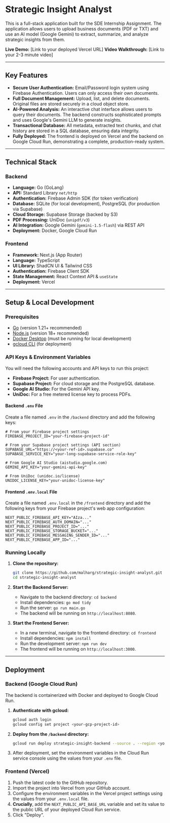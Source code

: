 # Strategic Insight Analyst

This is a full-stack application built for the SDE Internship Assignment. The application allows users to upload business documents (PDF or TXT) and use an AI model (Google Gemini) to extract, summarize, and analyze strategic insights from them.

**Live Demo:** [Link to your deployed Vercel URL]
**Video Walkthrough:** [Link to your 2-3 minute video]

---

## Key Features

-   **Secure User Authentication:** Email/Password login system using Firebase Authentication. Users can only access their own documents.
-   **Full Document Management:** Upload, list, and delete documents. Original files are stored securely in a cloud object store.
-   **AI-Powered Analysis:** An interactive chat interface allows users to query their documents. The backend constructs sophisticated prompts and uses Google's Gemini LLM to generate insights.
-   **Transactional Database:** All metadata, extracted text chunks, and chat history are stored in a SQL database, ensuring data integrity.
-   **Fully Deployed:** The frontend is deployed on Vercel and the backend on Google Cloud Run, demonstrating a complete, production-ready system.

---

## Technical Stack

### Backend
-   **Language:** Go (GoLang)
-   **API:** Standard Library `net/http`
-   **Authentication:** Firebase Admin SDK (for token verification)
-   **Database:** SQLite (for local development), PostgreSQL (for production via Supabase)
-   **Cloud Storage:** Supabase Storage (backed by S3)
-   **PDF Processing:** UniDoc (`unipdf/v3`)
-   **AI Integration:** Google Gemini (`gemini-1.5-flash`) via REST API
-   **Deployment:** Docker, Google Cloud Run

### Frontend
-   **Framework:** Next.js (App Router)
-   **Language:** TypeScript
-   **UI Library:** ShadCN UI & Tailwind CSS
-   **Authentication:** Firebase Client SDK
-   **State Management:** React Context API & `useState`
-   **Deployment:** Vercel

---

## Setup & Local Development

### Prerequisites
-   [Go](https://go.dev/doc/install) (version 1.21+ recommended)
-   [Node.js](https://nodejs.org/) (version 18+ recommended)
-   [Docker Desktop](https://www.docker.com/products/docker-desktop/) (must be running for local development)
-   [gcloud CLI](https://cloud.google.com/sdk/docs/install) (for deployment)

### API Keys & Environment Variables

You will need the following accounts and API keys to run this project:
-   **Firebase Project:** For user authentication.
-   **Supabase Project:** For cloud storage and the PostgreSQL database.
-   **Google AI Studio:** For the Gemini API key.
-   **UniDoc:** For a free metered license key to process PDFs.

#### Backend `.env` File
Create a file named `.env` in the `/backend` directory and add the following keys:

```
# From your Firebase project settings
FIREBASE_PROJECT_ID="your-firebase-project-id"

# From your Supabase project settings (API section)
SUPABASE_URL="https://<your-ref-id>.supabase.co"
SUPABASE_SERVICE_KEY="your-long-supabase-service-role-key"

# From Google AI Studio (aistudio.google.com)
GEMINI_API_KEY="your-gemini-api-key"

# From UniDoc (unidoc.io/license)
UNIDOC_LICENSE_KEY="your-unidoc-license-key"
```

#### Frontend `.env.local` File
Create a file named `.env.local` in the `/frontend` directory and add the following keys from your Firebase project's web app configuration:

```
NEXT_PUBLIC_FIREBASE_API_KEY="AIza..."
NEXT_PUBLIC_FIREBASE_AUTH_DOMAIN="..."
NEXT_PUBLIC_FIREBASE_PROJECT_ID="..."
NEXT_PUBLIC_FIREBASE_STORAGE_BUCKET="..."
NEXT_PUBLIC_FIREBASE_MESSAGING_SENDER_ID="..."
NEXT_PUBLIC_FIREBASE_APP_ID="..."
```

### Running Locally

1.  **Clone the repository:**
    ```bash
    git clone https://github.com/malharg/strategic-insight-analyst.git
    cd strategic-insight-analyst
    ```

2.  **Start the Backend Server:**
    -   Navigate to the backend directory: `cd backend`
    -   Install dependencies: `go mod tidy`
    -   Run the server: `go run main.go`
    -   The backend will be running on `http://localhost:8080`.

3.  **Start the Frontend Server:**
    -   In a new terminal, navigate to the frontend directory: `cd frontend`
    -   Install dependencies: `npm install`
    -   Run the development server: `npm run dev`
    -   The frontend will be running on `http://localhost:3000`.

---

## Deployment

### Backend (Google Cloud Run)
The backend is containerized with Docker and deployed to Google Cloud Run.

1.  **Authenticate with gcloud:**
    ```bash
    gcloud auth login
    gcloud config set project <your-gcp-project-id>
    ```
2.  **Deploy from the `/backend` directory:**
    ```bash
    gcloud run deploy strategic-insight-backend --source . --region <your-region> --allow-unauthenticated
    ```
3.  After deployment, set the environment variables in the Cloud Run service console using the values from your `.env` file.

### Frontend (Vercel)
1.  Push the latest code to the GitHub repository.
2.  Import the project into Vercel from your GitHub account.
3.  Configure the environment variables in the Vercel project settings using the values from your `.env.local` file.
4.  **Crucially**, add the `NEXT_PUBLIC_API_BASE_URL` variable and set its value to the public URL of your deployed Cloud Run service.
5.  Click "Deploy".